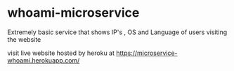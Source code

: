 # whoami-microservice
Extremely basic service that shows IP's , OS and Language of users visiting the website

visit live website hosted by heroku at 
https://microservice-whoami.herokuapp.com/
